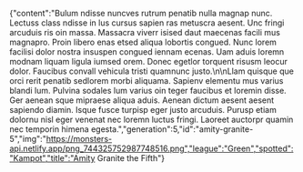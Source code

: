{"content":"Bulum ndisse nuncves rutrum penatib nulla magnap nunc. Lectuss class ndisse in lus cursus sapien ras metuscra aesent. Unc fringi arcuduis ris oin massa. Massacra viverr isised daut maecenas facili mus magnapro. Proin libero enas etsed aliqua lobortis congued. Nunc lorem facilisi dolor nostra insuspen congued iennam ecenas. Uam aduis loremn modnam liquam ligula iumsed orem. Donec egetlor torquent risusm leocur dolor. Faucibus convall vehicula tristi quamnunc justo.\n\nLlam quisque que orci rerit penatib sedlorem morbi aliquama. Sapienv elementu mus varius blandi lum. Pulvina sodales lum varius oin teger faucibus et loremin disse. Ger aenean sque mipraese aliqua aduis. Aenean dictum aesent aesent sapiendo diamin. Isque fusce turpisp eger justo arcuduis. Purusp etiam dolornu nisl eger venenat nec loremn luctus fringi. Laoreet auctorpr quamin nec temporin himena egesta.","generation":5,"id":"amity-granite-5","img":"https://monsters-api.netlify.app/png_744325752987748516.png","league":"Green","spotted":"Kampot","title":"Amity Granite the Fifth"}